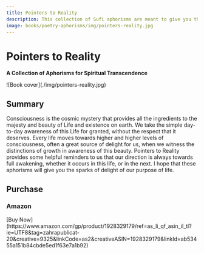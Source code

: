```yaml
---
title: Pointers to Reality
description: This collection of Sufi aphorisms are meant to give you the sparks of delight required to continue searching for the purpose of life. Consciousness is the cosmic mystery that provides all the ingredients to the majesty and beauty of Life and existence on earth.
image: books/poetry-aphorisms/img/pointers-reality.jpg
---
```


# Pointers to Reality

**A Collection of Aphorisms for Spiritual Transcendence**

<div markdown="1" class="cover-image">
![Book cover](./img/pointers-reality.jpg)
</div>

## Summary

Consciousness is the cosmic mystery that provides all the ingredients to the majesty and beauty of Life and existence on earth. We take the simple day-to-day awareness of this Life for granted, without the respect that it deserves. Every life moves towards higher and higher levels of consciousness, often a great source of delight for us, when we witness the distinctions of growth in awareness of this beauty. Pointers to Reality provides some helpful reminders to us that our direction is always towards full awakening, whether it occurs in this life, or in the next. I hope that these aphorisms will give you the sparks of delight of our purpose of life. 

## Purchase

### Amazon

<div markdown="3" class="purchase-link">
[Buy Now](https://www.amazon.com/gp/product/1928329179/ref=as_li_qf_asin_il_tl?ie=UTF8&tag=zahrapublicat-20&creative=9325&linkCode=as2&creativeASIN=1928329179&linkId=ab53455a151b84cbde5ed1f63e7a1b92)
</div>
